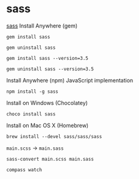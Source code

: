 # sass

[sass](http://sass-lang.com/)
Install Anywhere (gem)
````
gem install sass
````
````
gem uninstall sass
````
````
gem install sass --version=3.5
````
````
gem uninstall sass --version=3.5
````
Install Anywhere (npm)
JavaScript implementation
````
npm install -g sass
````
Install on Windows (Chocolatey)
````
choco install sass
````
Install on Mac OS X (Homebrew)
````
brew install --devel sass/sass/sass
````

````main.scss```` -> ````main.sass````
````
sass-convert main.scss main.sass
````
````
compass watch
````

